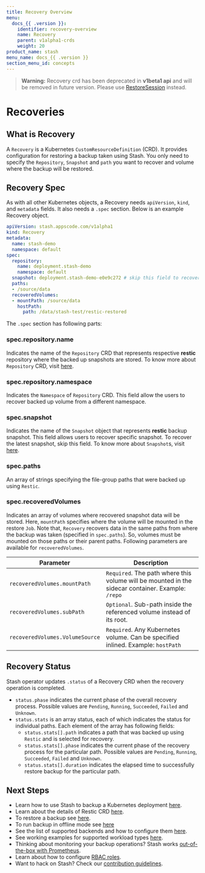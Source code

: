 ```yaml
---
title: Recovery Overview
menu:
  docs_{{ .version }}:
    identifier: recovery-overview
    name: Recovery
    parent: v1alpha1-crds
    weight: 20
product_name: stash
menu_name: docs_{{ .version }}
section_menu_id: concepts
---
```


>**Warning:** Recovery crd has been deprecated in **v1beta1 api** and will be removed in future version. Please use [RestoreSession](/docs/concepts/crds/restoresession.md) instead.

# Recoveries

## What is Recovery

A `Recovery` is a Kubernetes `CustomResourceDefinition` (CRD). It provides configuration for restoring a backup taken using Stash. You only need to specify the `Repository`, `Snapshot` and `path` you want to recover and volume where the backup will be restored.

## Recovery Spec

As with all other Kubernetes objects, a Recovery needs `apiVersion`, `kind`, and `metadata` fields. It also needs a `.spec` section. Below is an example Recovery object.

```yaml
apiVersion: stash.appscode.com/v1alpha1
kind: Recovery
metadata:
  name: stash-demo
  namespace: default
spec:
  repository:
    name: deployment.stash-demo
    namespace: default
  snapshot: deployment.stash-demo-e0e9c272 # skip this field to recover latest snapshot
  paths:
  - /source/data
  recoveredVolumes:
  - mountPath: /source/data
    hostPath:
      path: /data/stash-test/restic-restored
```

The `.spec` section has following parts:

### spec.repository.name

Indicates the name of the `Repository` CRD that represents respective **restic** repository where the backed up snapshots are stored. To know more about `Repository` CRD, visit [here](/docs/concepts/crds/repository.md).

### spec.repository.namespace

Indicates the `Namespace` of `Repository` CRD. This field allow the users to recover backed up volume from a different namespace.

### spec.snapshot

Indicates the name of the `Snapshot` object that represents **restic** backup snapshot. This field allows users to recover specific snapshot. To recover the latest snapshot, skip this field. To know more about `Snapshot`s, visit [here](/docs/concepts/crds/snapshot.md).

### spec.paths

An array of strings specifying the file-group paths that were backed up using `Restic`.

### spec.recoveredVolumes

Indicates an array of volumes where recovered snapshot data will be stored. Here, `mountPath` specifies where the volume will be mounted in the restore `Job`. Note that, `Recovery` recovers data in the same paths from where the backup was taken (specified in `spec.paths`). So, volumes must be mounted on those paths or their parent paths. Following parameters are available for `recoveredVolumes`.

| Parameter                       | Description                                                                                       |
|---------------------------------|---------------------------------------------------------------------------------------------------|
| `recoveredVolumes.mountPath`    | `Required`. The path where this volume will be mounted in the sidecar container. Example: `/repo` |
| `recoveredVolumes.subPath`      | `Optional`. Sub-path inside the referenced volume instead of its root.                            |
| `recoveredVolumes.VolumeSource` | `Required`. Any Kubernetes volume. Can be specified inlined. Example: `hostPath`                  |

## Recovery Status

Stash operator updates `.status` of a Recovery CRD when the recovery operation is completed.

 - `status.phase` indicates the current phase of the overall recovery process. Possible values are `Pending`, `Running`, `Succeeded`, `Failed` and `Unknown`.
 - `status.stats` is an array status, each of which indicates the status for individual paths. Each element of the array has following fields:
   - `status.stats[].path` indicates a path that was backed up using `Restic` and is selected for recovery.
   - `status.stats[].phase` indicates the current phase of the recovery process for the particular path. Possible values are `Pending`, `Running`, `Succeeded`, `Failed` and `Unknown`.
   - `status.stats[].duration` indicates the elapsed time to successfully restore backup for the particular path.

## Next Steps

- Learn how to use Stash to backup a Kubernetes deployment [here](/docs/guides/v1alpha1/backup.md).
- Learn about the details of Restic CRD [here](/docs/concepts/crds/v1alpha1/restic.md).
- To restore a backup see [here](/docs/guides/v1alpha1/restore.md).
- To run backup in offline mode see [here](/docs/guides/v1alpha1/offline_backup.md)
- See the list of supported backends and how to configure them [here](/docs/guides/v1alpha1/backends/overview.md).
- See working examples for supported workload types [here](/docs/guides/v1alpha1/workloads.md).
- Thinking about monitoring your backup operations? Stash works [out-of-the-box with Prometheus](/docs/guides/v1alpha1/monitoring/overview.md).
- Learn about how to configure [RBAC roles](/docs/guides/v1alpha1/rbac.md).
- Want to hack on Stash? Check our [contribution guidelines](/docs/CONTRIBUTING.md).
